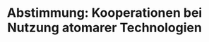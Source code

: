 ---
abstimmung:
  abstimmung: 1
  bundestagssitzung: 33
  datum: 8. Mai 2014
  legislaturperiode: 18
categories:
- Energie
data:
- title: Abstimmungsergebnis 20140508_1-data.pdf
  url: /res/abstimmungsliste/20140508_1-data.pdf
- title: Abstimmungsergebnis 20140508_1_xls-data.csv
  url: /res/abstimmungsliste/csv/20140508_1_xls-data.csv
documents:
- local: /res/abstimmungsdaten/018-033-01/1801336.pdf
  title: Drucksache 18/01336.pdf
  url: http://dip21.bundestag.de/dip21/btd/18/013/1801336.pdf
ergebnis:
  cdu/csu:
    enthaltung: 0
    gesamt: 311
    ja: 0
    nein: 297
    nichtabgegeben: 14
    ungueltig: 0
  die.linke:
    enthaltung: 0
    gesamt: 64
    ja: 49
    nein: 0
    nichtabgegeben: 15
    ungueltig: 0
  file: 20140508_1_xls-data.csv
  gruenen:
    enthaltung: 0
    gesamt: 63
    ja: 59
    nein: 0
    nichtabgegeben: 4
    ungueltig: 0
  spd:
    enthaltung: 2
    gesamt: 193
    ja: 2
    nein: 168
    nichtabgegeben: 21
    ungueltig: 0
layout: abstimmung
links:
- title: https://www.bundestag.de/parlament/plenum/abstimmung/abstimmung?id=262
  url: https://www.bundestag.de/parlament/plenum/abstimmung/abstimmung?id=262
- title: http://www.abgeordnetenwatch.de/kuendigung_der_bilateralen_kooperationen_im_bereich_der_nutzung_atomarer_technologien-1105-601.html
  url: http://www.abgeordnetenwatch.de/kuendigung_der_bilateralen_kooperationen_im_bereich_der_nutzung_atomarer_technologien-1105-601.html
preview: 'Deutscher Bundestag


  33. Sitzung des Deutschen Bundestages

  am Donnerstag, 8.Mai 2014

  Endgültiges Ergebnis der Namentlichen Abstimmung Nr. 1


  Antrag der Abgeordneten Sylvia Kotting-Uhl, Jürgen Trittin, Agnieszka Brugger, weiterer

  Abgeordneter und der Fraktion BÜNDNIS 90/DIE GRÜNEN

  Kündigung bilateraler Kooperationen im Bereich der Nutzung atomarer Technologien

  Drs. 18/1336 (neu)


  Abgegebene Stimmen insgesamt:


  577

  54


  Nicht abgegebene Stimmen:

  Ja-Stimmen:


  110


  Nein-Stimmen:


  465


  Enthaltungen:


  2


  Ungültige:


  0


  Berlin, den 08.05.2014


  Beginn: 17:02

  Ende: 17:05

  '
tags:
- Kernenergie
- AKW
- EU
title: 'Abstimmung: Kooperationen bei Nutzung atomarer Technologien'
---